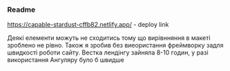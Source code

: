 ### Readme

https://capable-stardust-cffb82.netlify.app/ - deploy link

Деякі елементи можуть не сходитись тому що вирівнняння в макеті зроблено не рівно.
Також я зробив без виеористання фреймворку задля швидкості роботи сайту.
Вестка лендінгу зайняла 8-10 годин, у разі використання Ангуляру було б швидше
